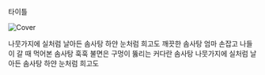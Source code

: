 타이틀

![Cover](jk.jpg)

나뭇가지에 실처럼
날아든 솜사탕
하얀 눈처럼 희고도
깨끗한 솜사탕
엄마 손잡고 나들이 갈 때
먹어본 솜사탕
훅훅 불면은 구멍이 뚫리는
커다란 솜사탕
나뭇가지에 실처럼
날아든 솜사탕
하얀 눈처럼 희고도
